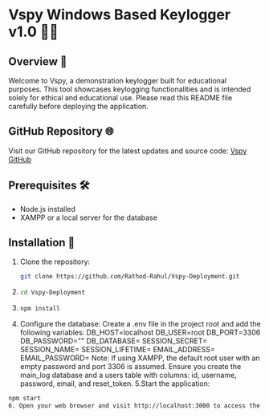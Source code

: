 # Vspy Windows Based Keylogger v1.0 🕵️‍♂️

## Overview 🎯

Welcome to Vspy, a demonstration keylogger built for educational purposes. This tool showcases keylogging functionalities and is intended solely for ethical and educational use. Please read this README file carefully before deploying the application.

## GitHub Repository 🌐

Visit our GitHub repository for the latest updates and source code: [Vspy GitHub](https://github.com/Rathod-Rahul/Vspy-Deployment.git)

## Prerequisites 🛠️

- Node.js installed
- XAMPP or a local server for the database

## Installation 🚀

1. Clone the repository:
   ```bash
   git clone https://github.com/Rathod-Rahul/Vspy-Deployment.git
2. ```bash
   cd Vspy-Deployment
3. ```bash
   npm install
4. Configure the database:
 Create a .env file in the project root and add the following variables:
DB_HOST=localhost
DB_USER=root
DB_PORT=3306
DB_PASSWORD=""
DB_DATABASE=
SESSION_SECRET=
SESSION_NAME=
SESSION_LIFETIME=
EMAIL_ADDRESS=
EMAIL_PASSWORD=
Note: If using XAMPP, the default root user with an empty password and port 3306 is assumed. Ensure you create the main_log database and a users table with columns: id, username, password, email, and reset_token.
5.Start the application:
```bash
npm start
6. Open your web browser and visit http://localhost:3000 to access the Vspy dashboard.


